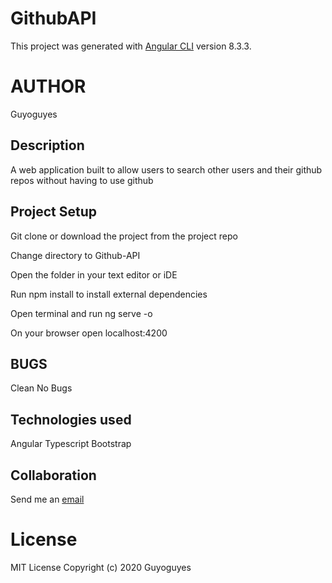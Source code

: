 # GithubAPI

This project was generated with [Angular CLI](https://github.com/angular/angular-cli) version 8.3.3.

# AUTHOR

Guyoguyes

## Description

A web application built to allow users to search other users and their github repos without having to use github

## Project Setup

Git clone or download the project from the project repo

Change directory to Github-API

Open the folder in your text editor or iDE

Run npm install to install external dependencies

Open terminal and run ng serve -o

On your browser  open localhost:4200

## BUGS

Clean No Bugs 

## Technologies used

Angular Typescript Bootstrap

## Collaboration

Send me an [email](g.abduba43@gmail.com)

# License

MIT License Copyright (c) 2020 Guyoguyes
